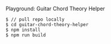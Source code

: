Playground: Guitar Chord Theory Helper

```
$ // pull repo locally
$ cd guitar-chord-theory-helper
$ npm install
$ npm run build
```
